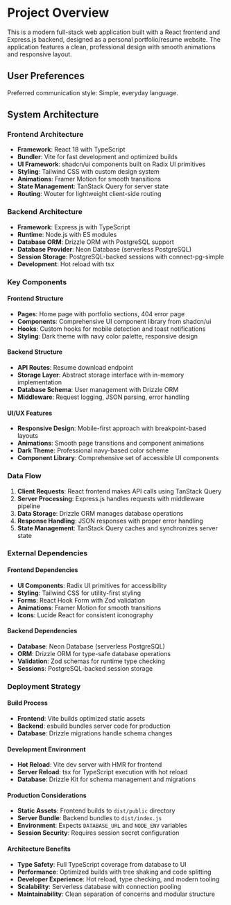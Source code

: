 # Project Overview

This is a modern full-stack web application built with a React frontend and Express.js backend, designed as a personal portfolio/resume website. The application features a clean, professional design with smooth animations and responsive layout.

## User Preferences

Preferred communication style: Simple, everyday language.

## System Architecture

### Frontend Architecture
- **Framework**: React 18 with TypeScript
- **Bundler**: Vite for fast development and optimized builds
- **UI Framework**: shadcn/ui components built on Radix UI primitives
- **Styling**: Tailwind CSS with custom design system
- **Animations**: Framer Motion for smooth transitions
- **State Management**: TanStack Query for server state
- **Routing**: Wouter for lightweight client-side routing

### Backend Architecture
- **Framework**: Express.js with TypeScript
- **Runtime**: Node.js with ES modules
- **Database ORM**: Drizzle ORM with PostgreSQL support
- **Database Provider**: Neon Database (serverless PostgreSQL)
- **Session Storage**: PostgreSQL-backed sessions with connect-pg-simple
- **Development**: Hot reload with tsx

### Key Components

#### Frontend Structure
- **Pages**: Home page with portfolio sections, 404 error page
- **Components**: Comprehensive UI component library from shadcn/ui
- **Hooks**: Custom hooks for mobile detection and toast notifications
- **Styling**: Dark theme with navy color palette, responsive design

#### Backend Structure
- **API Routes**: Resume download endpoint
- **Storage Layer**: Abstract storage interface with in-memory implementation
- **Database Schema**: User management with Drizzle ORM
- **Middleware**: Request logging, JSON parsing, error handling

#### UI/UX Features
- **Responsive Design**: Mobile-first approach with breakpoint-based layouts
- **Animations**: Smooth page transitions and component animations
- **Dark Theme**: Professional navy-based color scheme
- **Component Library**: Comprehensive set of accessible UI components

### Data Flow

1. **Client Requests**: React frontend makes API calls using TanStack Query
2. **Server Processing**: Express.js handles requests with middleware pipeline
3. **Data Storage**: Drizzle ORM manages database operations
4. **Response Handling**: JSON responses with proper error handling
5. **State Management**: TanStack Query caches and synchronizes server state

### External Dependencies

#### Frontend Dependencies
- **UI Components**: Radix UI primitives for accessibility
- **Styling**: Tailwind CSS for utility-first styling
- **Forms**: React Hook Form with Zod validation
- **Animations**: Framer Motion for smooth transitions
- **Icons**: Lucide React for consistent iconography

#### Backend Dependencies
- **Database**: Neon Database (serverless PostgreSQL)
- **ORM**: Drizzle ORM for type-safe database operations
- **Validation**: Zod schemas for runtime type checking
- **Sessions**: PostgreSQL-backed session storage

### Deployment Strategy

#### Build Process
- **Frontend**: Vite builds optimized static assets
- **Backend**: esbuild bundles server code for production
- **Database**: Drizzle migrations handle schema changes

#### Development Environment
- **Hot Reload**: Vite dev server with HMR for frontend
- **Server Reload**: tsx for TypeScript execution with hot reload
- **Database**: Drizzle Kit for schema management and migrations

#### Production Considerations
- **Static Assets**: Frontend builds to `dist/public` directory
- **Server Bundle**: Backend bundles to `dist/index.js`
- **Environment**: Expects `DATABASE_URL` and `NODE_ENV` variables
- **Session Security**: Requires session secret configuration

#### Architecture Benefits
- **Type Safety**: Full TypeScript coverage from database to UI
- **Performance**: Optimized builds with tree shaking and code splitting
- **Developer Experience**: Hot reload, type checking, and modern tooling
- **Scalability**: Serverless database with connection pooling
- **Maintainability**: Clean separation of concerns and modular structure